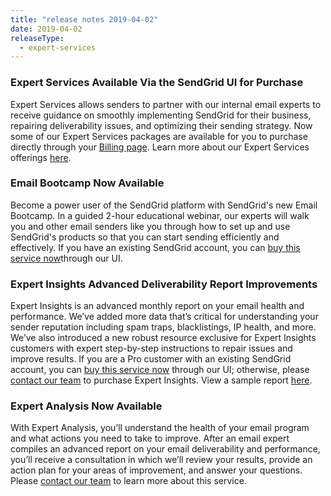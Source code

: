 ```yaml
---
title: "release notes 2019-04-02"
date: 2019-04-02
releaseType:
  - expert-services
---
```

### Expert Services Available Via the SendGrid UI for Purchase
Expert Services allows senders to partner with our internal email experts to receive guidance on smoothly implementing SendGrid for their business, repairing deliverability issues, and optimizing their sending strategy. Now some of our Expert Services packages are available for you to purchase directly through your [Billing page](https://app.sendgrid.com/account/billing). Learn more about our Expert Services offerings [here](https://sendgrid.com/solutions/expert-services/).

### Email Bootcamp Now Available
Become a power user of the SendGrid platform with SendGrid's new Email Bootcamp. In a guided 2-hour educational webinar, our experts will walk you and other email senders like you through how to set up and use SendGrid's products so that you can start sending efficiently and effectively. If you have an existing SendGrid account, you can [buy this service now](https://app.sendgrid.com/account/billing/expert_services/implementation)through our UI.

### Expert Insights Advanced Deliverability Report Improvements
Expert Insights is an advanced monthly report on your email health and performance. We’ve added more data that’s critical for understanding your sender reputation including spam traps, blacklistings, IP health, and more. We’ve also introduced a new robust resource exclusive for Expert Insights customers with expert step-by-step instructions to repair issues and improve results. If you are a Pro customer with an existing SendGrid account, you can [buy this service now](https://app.sendgrid.com/account/billing/expert_services/implementation) through our UI; otherwise, please [contact our team](https://sendgrid.com/expert-services-questions/) to purchase Expert Insights. View a sample report [here](https://sendgrid.com/solutions/expert-insights/).

### Expert Analysis Now Available
With Expert Analysis, you’ll understand the health of your email program and what actions you need to take to improve. After an email expert compiles an advanced report on your email deliverability and performance, you’ll receive a consultation in which we’ll review your results, provide an action plan for your areas of improvement, and answer your questions. Please [contact our team](https://sendgrid.com/expert-services-questions/) to learn more about this service.

